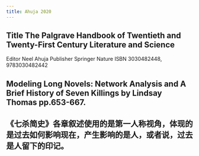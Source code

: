 ```yaml
---
title: Ahuja 2020
---
```


## Title	The Palgrave Handbook of Twentieth and Twenty-First Century Literature and Science
Editor	Neel Ahuja
Publisher	Springer Nature
ISBN	3030482448, 9783030482442
## Modeling Long Novels: Network Analysis and A Brief History of Seven Killings by Lindsay Thomas pp.653-667.
## 《七杀简史》各章叙述使用的是第一人称视角，体现的是过去如何影响现在，产生影响的是人，或者说，过去是人留下的印记。
